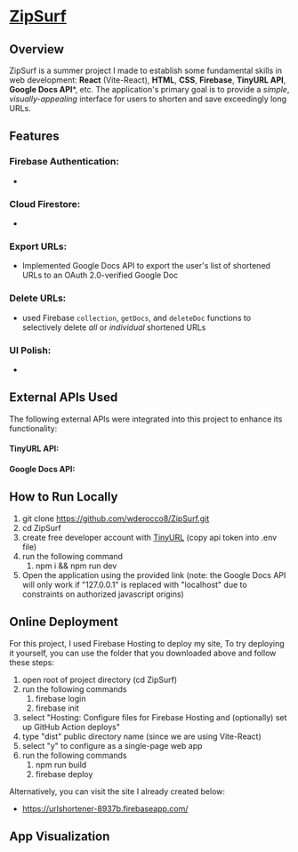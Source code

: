 # [ZipSurf](https://urlshortener-8937b.web.app/)

## Overview
ZipSurf is a summer project I made to establish some fundamental skills in web development: **React** (Vite-React), **HTML**, **CSS**, **Firebase**, **TinyURL API**, **Google Docs API***, etc. The application's primary goal is to provide a *simple*, *visually-appealing* interface for users to shorten and save exceedingly long URLs.

## Features

### Firebase Authentication:
*

### Cloud Firestore:
* 

### Export URLs:
* Implemented Google Docs API to export the user's list of shortened URLs to an OAuth 2.0-verified Google Doc

### Delete URLs:
* used Firebase `collection`, `getDocs`, and `deleteDoc` functions to selectively delete *all* or *individual* shortened URLs

### UI Polish:
* 

## External APIs Used
The following external APIs were integrated into this project to enhance its functionality:

#### TinyURL API:
#### Google Docs API:

## How to Run Locally
1. git clone https://github.com/wderocco8/ZipSurf.git
2. cd ZipSurf
3. create free developer account with [TinyURL](https://tinyurl.com/app/register) (copy api token into .env file)
4. run the following command
      1. npm i && npm run dev
6. Open the application using the provided link (note: the Google Docs API will only work if "127.0.0.1" is replaced with "localhost" due to constraints on authorized javascript origins)

## Online Deployment
For this project, I used Firebase Hosting to deploy my site,  To try deploying it yourself, you can use the folder that you downloaded above and follow these steps:

1. open root of project directory (cd ZipSurf)
2. run the following commands
      1. firebase login
      2. firebase init
2. select "Hosting: Configure files for Firebase Hosting and (optionally) set up GitHub Action deploys"
3. type "dist" public directory name (since we are using Vite-React)
4. select "y" to configure as a single-page web app
5. run the following commands
      1. npm run build
      2. firebase deploy

Alternatively, you can visit the site I already created below:
* https://urlshortener-8937b.firebaseapp.com/


## App Visualization


